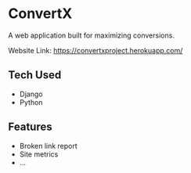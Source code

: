 # **ConvertX**
A web application built for maximizing conversions.

Website Link: <https://convertxproject.herokuapp.com/>

## **Tech Used**
* Django
* Python

## **Features**
* Broken link report
* Site metrics
* ...


    
    
